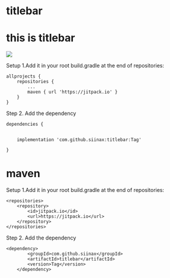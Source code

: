 # titlebar
this is titlebar
====
[![](https://www.jitpack.io/v/siinax/titlebar.svg)](https://www.jitpack.io/#siinax/titlebar)


Setup 1.Add it in your root build.gradle at the end of repositories:
```
allprojects {
    repositories {
        ...
        maven { url 'https://jitpack.io' }
    }
}

```
Step 2. Add the dependency
```
dependencies {


    implementation 'com.github.siinax:titlebar:Tag'

}
```
maven
===
Setup 1.Add it in your root build.gradle at the end of repositories:
```
<repositories>
    <repository>
        <id>jitpack.io</id>
        <url>https://jitpack.io</url>
    </repository>
</repositories>
```
Step 2. Add the dependency
```
<dependency>
	    <groupId>com.github.siinax</groupId>
	    <artifactId>titlebar</artifactId>
	    <version>Tag</version>
	</dependency>
```